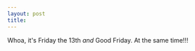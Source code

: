 ```yaml
---
layout: post
title: 
---
```


Whoa, it's Friday the 13th <i>and</i> Good Friday. At the same time!!!
